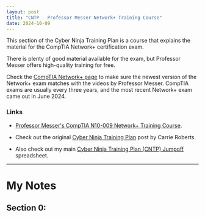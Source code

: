 ```yaml
---
layout: post
title: "CNTP - Professor Messer Network+ Training Course"
date: 2024-10-09
---
```

This section of the Cyber Ninja Training Plan is a course that explains the material for the CompTIA Network+ certification exam.

There is plenty of good material available for the exam, but Professor Messer offers high-quality training for free.

Check the [CompTIA Network+ page](https://www.comptia.org/certifications/network) to make sure the newest version of the Network+ exam matches with the videos by Professor Messer. CompTIA exams are usually every three years, and the most recent Network+ exam came out in June 2024.

### Links
- [Professor Messer's CompTIA N10-009 Network+ Training Course](https://www.professormesser.com/network-plus/n10-009/n10-009-video/n10-009-training-course/).

- Check out the original [Cyber Ninja Training Plan](https://www.blackhillsinfosec.com/from-high-school-to-cyber-ninja/) post by Carrie Roberts. 

- Also check out my main [Cyber Ninja Training Plan (CNTP) Jumpoff](https://1drv.ms/x/s!Apounr3vgj6XhJ89Nv5Wy5N_PZGGmg?e=egYYEJ) spreadsheet.

---
# My Notes
## Section 0:
